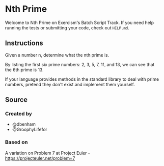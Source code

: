 # Nth Prime

Welcome to Nth Prime on Exercism's Batch Script Track.
If you need help running the tests or submitting your code, check out `HELP.md`.

## Instructions

Given a number n, determine what the nth prime is.

By listing the first six prime numbers: 2, 3, 5, 7, 11, and 13, we can see that the 6th prime is 13.

If your language provides methods in the standard library to deal with prime numbers, pretend they don't exist and implement them yourself.

## Source

### Created by

- @dbenham
- @GroophyLifefor

### Based on

A variation on Problem 7 at Project Euler - https://projecteuler.net/problem=7